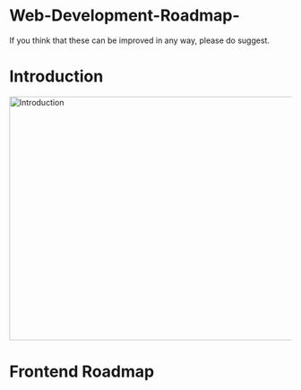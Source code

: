 # Web-Development-Roadmap-
If you think that these can be improved in any way, please do suggest.

<b><h1>Introduction</h1></b>

<img src="https://github.com/kamranahmedse/developer-roadmap/raw/master/img/intro.png?v=2021" alt="Introduction" width="1207" Height="436"/>

<b><h1>Frontend Roadmap</h1></b>


